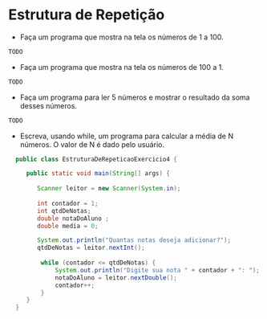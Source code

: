 # Estrutura de Repetição

- Faça um programa que mostra na tela os números de 1 a 100.

```java
TODO
```

- Faça um programa que mostra na tela os números de 100 a 1.

```java
TODO
```

- Faça um programa para ler 5 números e mostrar o resultado da soma desses números.

```java
TODO
```

- Escreva, usando while, um programa para calcular a média de N números. O valor de N é dado pelo usuário.

```java
  public class EstruturaDeRepeticaoExercicio4 {

     public static void main(String[] args) {
        
        Scanner leitor = new Scanner(System.in);
        
        int contador = 1;
        int qtdDeNotas;
        double notaDoAluno ;
        double media = 0;

        System.out.println("Quantas notas deseja adicionar?");
        qtdDeNotas = leitor.nextInt();
        
         while (contador <= qtdDeNotas) {
             System.out.println("Digite sua nota " + contador + ": ");
             notaDoAluno = leitor.nextDouble();
             contador++;
         }
     }
  }
```
